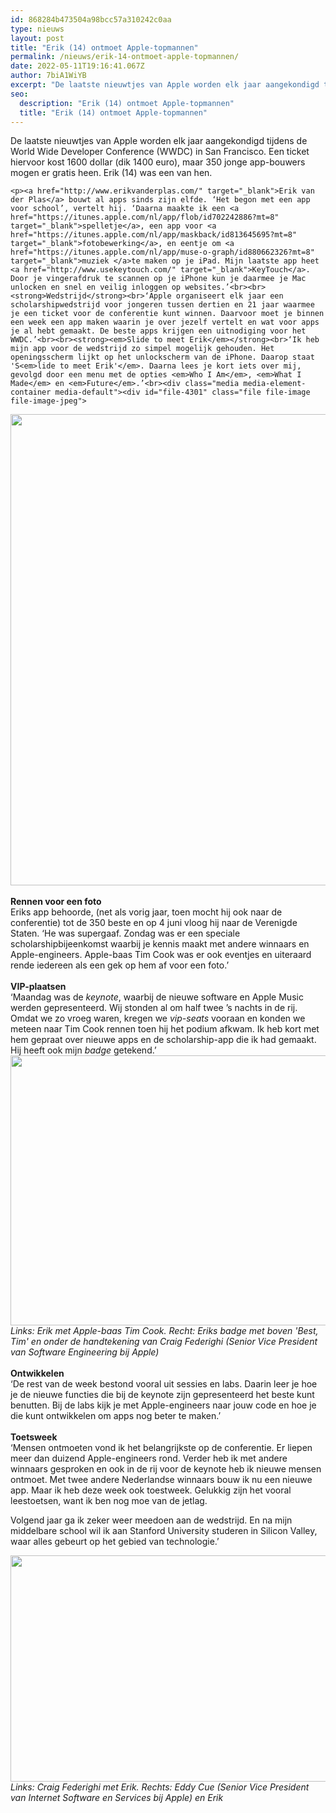 ```yaml
---
id: 868284b473504a98bcc57a310242c0aa
type: nieuws
layout: post
title: "Erik (14) ontmoet Apple-topmannen"
permalink: /nieuws/erik-14-ontmoet-apple-topmannen/
date: 2022-05-11T19:16:41.067Z
author: 7biA1WiYB
excerpt: "De laatste nieuwtjes van Apple worden elk jaar aangekondigd tijdens de World Wide Developer Conference (WWDC) in San Francisco. Een ticket hiervoor kost 1600 dollar (dik 1400 euro), maar 350 jonge app-bouwers mogen er gratis heen. Erik (14) was een van hen.  "
seo:
  description: "Erik (14) ontmoet Apple-topmannen"
  title: "Erik (14) ontmoet Apple-topmannen"
---
```

De laatste nieuwtjes van Apple worden elk jaar aangekondigd tijdens de World Wide Developer Conference (WWDC) in San Francisco. Een ticket hiervoor kost 1600 dollar (dik 1400 euro), maar 350 jonge app-bouwers mogen er gratis heen. Erik (14) was een van hen.  

    <p><a href="http://www.erikvanderplas.com/" target="_blank">Erik van der Plas</a> bouwt al apps sinds zijn elfde. ‘Het begon met een app voor school’, vertelt hij. ‘Daarna maakte ik een <a href="https://itunes.apple.com/nl/app/flob/id702242886?mt=8" target="_blank">spelletje</a>, een app voor <a href="https://itunes.apple.com/nl/app/maskback/id813645695?mt=8" target="_blank">fotobewerking</a>, en eentje om <a href="https://itunes.apple.com/nl/app/muse-o-graph/id880662326?mt=8" target="_blank">muziek </a>te maken op je iPad. Mijn laatste app heet <a href="http://www.usekeytouch.com/" target="_blank">KeyTouch</a>. Door je vingerafdruk te scannen op je iPhone kun je daarmee je Mac unlocken en snel en veilig inloggen op websites.’<br><br><strong>Wedstrijd</strong><br>‘Apple organiseert elk jaar een scholarshipwedstrijd voor jongeren tussen dertien en 21 jaar waarmee je een ticket voor de conferentie kunt winnen. Daarvoor moet je binnen een week een app maken waarin je over jezelf vertelt en wat voor apps je al hebt gemaakt. De beste apps krijgen een uitnodiging voor het WWDC.’<br><br><strong><em>Slide to meet Erik</em></strong><br>‘Ik heb mijn app voor de wedstrijd zo simpel mogelijk gehouden. Het openingsscherm lijkt op het unlockscherm van de iPhone. Daarop staat 'S<em>lide to meet Erik'</em>. Daarna lees je kort iets over mij, gevolgd door een menu met de opties <em>Who I Am</em>, <em>What I Made</em> en <em>Future</em>.’<br><div class="media media-element-container media-default"><div id="file-4301" class="file file-image file-image-jpeg">

        
  
  <div class="content">
    <img title="Foto&#039;s Erik van der Plas" height="754" width="850" class="media-element file-default" src="https://original.sevendays.nl/sites/default/files/Erik%20van%20der%20Plas%20app.jpg" alt="">  </div>

  
</div>
</div><br><strong>Rennen voor een foto</strong><br>Eriks app behoorde, (net als vorig jaar, toen mocht hij ook naar de conferentie) tot de 350 beste en op 4 juni vloog hij naar de Verenigde Staten. ‘He was supergaaf. Zondag was er een speciale scholarshipbijeenkomst waarbij je kennis maakt met andere winnaars en Apple-engineers. Apple-baas Tim Cook was er ook eventjes en uiteraard rende iedereen als een gek op hem af voor een foto.’<br><br><strong>VIP-plaatsen</strong><br>‘Maandag was de <em>keynote</em>, waarbij de nieuwe software en Apple Music werden gepresenteerd. Wij stonden al om half twee ’s nachts in de rij. Omdat we zo vroeg waren, kregen we <em>vip-seats </em>vooraan en konden we meteen naar Tim Cook rennen toen hij het podium afkwam. Ik heb kort met hem gepraat over nieuwe apps en de scholarship-app die ik had gemaakt. Hij heeft ook mijn <em>badge</em> getekend.’<br><div class="media media-element-container media-default"><div id="file-4302" class="file file-image file-image-jpeg">

        
  
  <div class="content">
    <img title="Foto&#039;s Erik van der Plas" height="432" width="850" class="media-element file-default" src="https://original.sevendays.nl/sites/default/files/Erik%20van%20der%20Plas%20Tim%20Cook.jpg" alt="">  </div>

  
</div>
</div><em>Links: Erik met Apple-baas Tim Cook. Recht: Eriks badge met boven 'Best, Tim' en onder de handtekening van Craig Federighi (Senior Vice President van Software Engineering bij Apple)</em><br><br><strong>Ontwikkelen</strong><br>‘De rest van de week bestond vooral uit sessies en labs. Daarin leer je hoe je de nieuwe functies die bij de keynote zijn gepresenteerd het beste kunt benutten. Bij de labs kijk je met Apple-engineers naar jouw code en hoe je die kunt ontwikkelen om apps nog beter te maken.’<br><br><strong>Toetsweek</strong><br>‘Mensen ontmoeten vond ik het belangrijkste op de conferentie. Er liepen meer dan duizend Apple-engineers rond. Verder heb ik met andere winnaars gesproken en ook in de rij voor de keynote heb ik nieuwe mensen ontmoet. Met twee andere Nederlandse winnaars bouw ik nu een nieuwe app. Maar ik heb deze week ook toestweek. Gelukkig zijn het vooral leestoetsen, want ik ben nog moe van de jetlag.
<p>Volgend jaar ga ik zeker weer meedoen aan de wedstrijd. En na mijn middelbare school wil ik aan Stanford University studeren in Silicon Valley, waar alles gebeurt op het gebied van technologie.’<br><div class="media media-element-container media-default"><div id="file-4303" class="file file-image file-image-jpeg">

        
  
  <div class="content">
    <img title="Foto&#039;s Erik van der Plas" height="362" width="850" class="media-element file-default" src="https://original.sevendays.nl/sites/default/files/Erik%20van%20der%20Plas%20Craig%20Federighi%20Eddy%20Cue.jpg" alt="">  </div>

  
</div>
</div><em>Links: Craig Federighi met Erik. Rechts: Eddy Cue (Senior Vice President van Internet Software en Services bij Apple) en Erik</em>  
